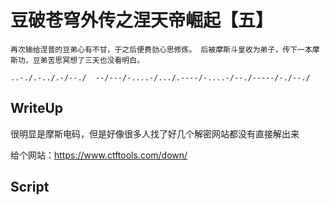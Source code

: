# 豆破苍穹外传之涅天帝崛起【五】

```
再次输给涅普的豆弟心有不甘，于之后便费劲心思修炼。 后被摩斯斗皇收为弟子，传下一本摩斯功，豆弟苦思冥想了三天也没看明白。

..-./.-../.-/--./  --/---/-....-/.../.----/-....-/--./-----/-./--./
```

## WriteUp

很明显是摩斯电码，但是好像很多人找了好几个解密网站都没有直接解出来

给个网站：https://www.ctftools.com/down/

##  Script 
